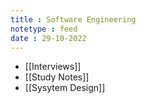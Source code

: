 ```yaml
---
title : Software Engineering
notetype : feed
date : 29-10-2022
---
```


- [[Interviews]]
- [[Study Notes]]
- [[Sysytem Design]]
